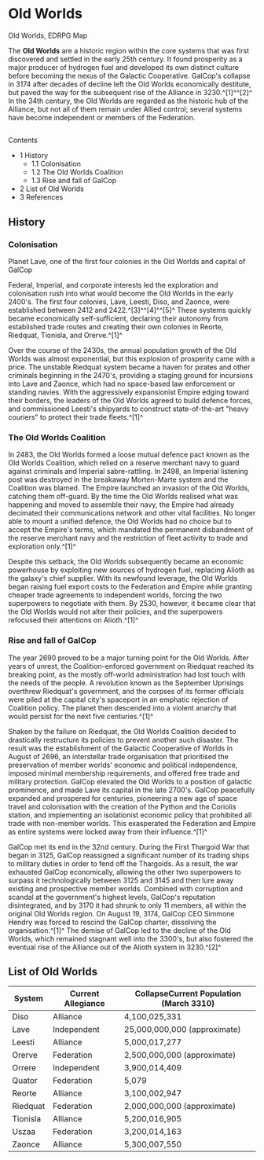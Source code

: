 # Old Worlds
Old Worlds, EDRPG Map
 		 	 

The **Old Worlds** are a historic region within the core systems that was first discovered and settled in the early 25th century. It found prosperity as a major producer of hydrogen fuel and developed its own distinct culture before becoming the nexus of the Galactic Cooperative. GalCop's collapse in 3174 after decades of decline left the Old Worlds economically destitute, but paved the way for the subsequent rise of the Alliance in 3230.^[1]^^[2]^ In the 34th century, the Old Worlds are regarded as the historic hub of the Alliance, but not all of them remain under Allied control; several systems have become independent or members of the Federation.

## 

Contents

- 1 History
    - 1.1 Colonisation
    - 1.2 The Old Worlds Coalition
    - 1.3 Rise and fall of GalCop
- 2 List of Old Worlds
- 3 References

## History

### Colonisation

 	 	 	 		 			 		 		 		 			
Planet Lave, one of the first four colonies in the Old Worlds and capital of GalCop
 		 	 

Federal, Imperial, and corporate interests led the exploration and colonisation rush into what would become the Old Worlds in the early 2400's. The first four colonies, Lave, Leesti, Diso, and Zaonce, were established between 2412 and 2422.^[3]^^[4]^^[5]^ These systems quickly became economically self-sufficient, declaring their autonomy from established trade routes and creating their own colonies in Reorte, Riedquat, Tionisla, and Orerve.^[1]^

Over the course of the 2430s, the annual population growth of the Old Worlds was almost exponential, but this explosion of prosperity came with a price. The unstable Riedquat system became a haven for pirates and other criminals beginning in the 2470's, providing a staging ground for incursions into Lave and Zaonce, which had no space-based law enforcement or standing navies. With the aggressively expansionist Empire edging toward their borders, the leaders of the Old Worlds agreed to build defence forces, and commissioned Leesti's shipyards to construct state-of-the-art "heavy couriers" to protect their trade fleets.^[1]^

### The Old Worlds Coalition

In 2483, the Old Worlds formed a loose mutual defence pact known as the Old Worlds Coalition, which relied on a reserve merchant navy to guard against criminals and Imperial sabre-rattling. In 2498, an Imperial listening post was destroyed in the breakaway Morten-Marte system and the Coalition was blamed. The Empire launched an invasion of the Old Worlds, catching them off-guard. By the time the Old Worlds realised what was happening and moved to assemble their navy, the Empire had already decimated their communications network and other vital facilities. No longer able to mount a unified defence, the Old Worlds had no choice but to accept the Empire's terms, which mandated the permanent disbandment of the reserve merchant navy and the restriction of fleet activity to trade and exploration only.^[1]^

Despite this setback, the Old Worlds subsequently became an economic powerhouse by exploiting new sources of hydrogen fuel, replacing Alioth as the galaxy's chief supplier. With its newfound leverage, the Old Worlds began raising fuel export costs to the Federation and Empire while granting cheaper trade agreements to independent worlds, forcing the two superpowers to negotiate with them. By 2530, however, it became clear that the Old Worlds would not alter their policies, and the superpowers refocused their attentions on Alioth.^[1]^

### Rise and fall of GalCop

The year 2690 proved to be a major turning point for the Old Worlds. After years of unrest, the Coalition-enforced government on Riedquat reached its breaking point, as the mostly off-world administration had lost touch with the needs of the people. A revolution known as the September Uprisings overthrew Riedquat's government, and the corpses of its former officials were piled at the capital city's spaceport in an emphatic rejection of Coalition policy. The planet then descended into a violent anarchy that would persist for the next five centuries.^[1]^

Shaken by the failure on Riedquat, the Old Worlds Coalition decided to drastically restructure its policies to prevent another such disaster. The result was the establishment of the Galactic Cooperative of Worlds in August of 2696, an interstellar trade organisation that prioritised the preservation of member worlds' economic and political independence, imposed minimal membership requirements, and offered free trade and military protection. GalCop elevated the Old Worlds to a position of galactic prominence, and made Lave its capital in the late 2700's. GalCop peacefully expanded and prospered for centuries, pioneering a new age of space travel and colonisation with the creation of the Python and the Coriolis station, and implementing an isolationist economic policy that prohibited all trade with non-member worlds. This exasperated the Federation and Empire as entire systems were locked away from their influence.^[1]^

GalCop met its end in the 32nd century. During the First Thargoid War that began in 3125, GalCop reassigned a significant number of its trading ships to military duties in order to fend off the Thargoids. As a result, the war exhausted GalCop economically, allowing the other two superpowers to surpass it technologically between 3125 and 3145 and then lure away existing and prospective member worlds. Combined with corruption and scandal at the government's highest levels, GalCop's reputation disintegrated, and by 3170 it had shrunk to only 11 members, all within the original Old Worlds region. On August 19, 3174, GalCop CEO Simmone Hendry was forced to rescind the GalCop charter, dissolving the organisation.^[1]^ The demise of GalCop led to the decline of the Old Worlds, which remained stagnant well into the 3300's, but also fostered the eventual rise of the Alliance out of the Alioth system in 3230.^[2]^

## List of Old Worlds

| System | Current Allegiance | CollapseCurrent Population (March 3310) |
| --- | --- | --- |
| Diso | Alliance | 4,100,025,331 |
| Lave | Independent | 25,000,000,000 (approximate) |
| Leesti | Alliance | 5,000,017,277 |
| Orerve | Federation | 2,500,000,000 (approximate) |
| Orrere | Independent | 3,900,014,409 |
| Quator | Federation | 5,079 |
| Reorte | Alliance | 3,100,002,947 |
| Riedquat | Federation | 2,000,000,000 (approximate) |
| Tionisla | Alliance | 5,200,016,905 |
| Uszaa | Federation | 3,200,014,163 |
| Zaonce | Alliance | 5,300,007,550 |